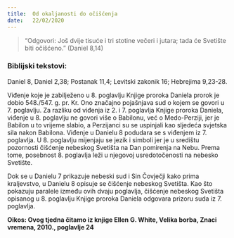 ```yaml
---
title:  Od okaljanosti do očišćenja
date:   22/02/2020
---
```


> <p></p>
> “Odgovori: Još dvije tisuće i tri stotine večeri i jutara; tada će Svetište biti očišćeno.” (Daniel 8,14)

### Biblijski tekstovi:
Daniel 8, Daniel 2,38; Postanak 11,4; Levitski zakonik 16; Hebrejima 9,23-28.

Viđenje koje je zabilježeno u 8. poglavlju Knjige proroka Daniela prorok je dobio 548./547. g. pr. Kr. Ono značajno pojašnjava sud o kojem se govori u 7. poglavlju. Za razliku od viđenja iz 2. i 7. poglavlja Knjige proroka Daniela, viđenje u 8. poglavlju ne govori više o Babilonu, već o Medo-Perziji, jer je Babilon u to vrijeme slabio, a Perzijanci su se uspinjali kao sljedeća svjetska sila nakon Babilona. Viđenje u Danielu 8 podudara se s viđenjem iz 7. poglavlja. U 8. poglavlju mijenjaju se jezik i simboli jer je u središtu pozornosti čišćenje nebeskog Svetišta na Dan pomirenja na Nebu. Prema tome, posebnost 8. poglavlja leži u njegovoj usredotočenosti na nebesko Svetište.

Dok se u Danielu 7 prikazuje nebeski sud i Sin Čovječji kako prima kraljevstvo, u Danielu 8 opisuje se čišćenje nebeskog Svetišta. Kao što pokazuju paralele između ovih dvaju poglavlja, čišćenje nebeskog Svetišta opisanog u 8. poglavlju Knjige proroka Daniela odgovara prizoru suda iz 7. poglavlja.

**Oikos: Ovog tjedna čitamo iz knjige Ellen G. White, Velika borba, Znaci vremena, 2010., poglavlje 24**
